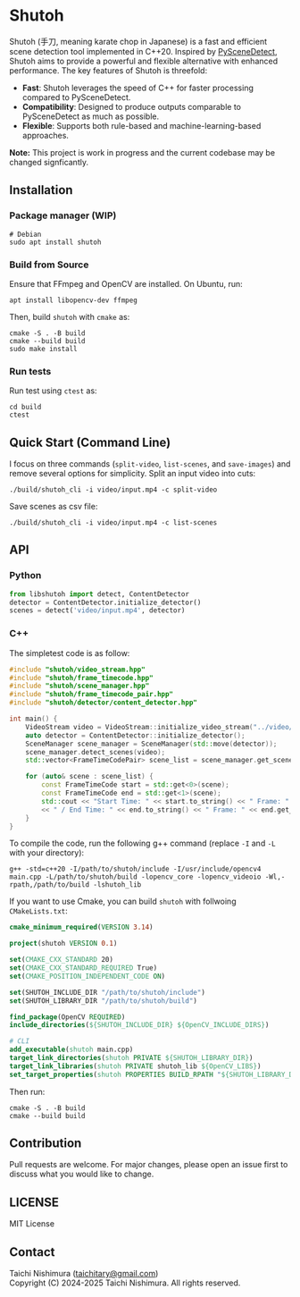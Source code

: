 # Shutoh
Shutoh (手刀, meaning karate chop in Japanese) is a fast and efficient scene detection tool implemented in C++20.
Inspired by [PySceneDetect](https://github.com/Breakthrough/PySceneDetect), Shutoh aims to provide a powerful and flexible alternative with enhanced performance. The key features of Shutoh is threefold:
- **Fast**: Shutoh leverages the speed of C++ for faster processing compared to PySceneDetect.
- **Compatibility**: Designed to produce outputs comparable to PySceneDetect as much as possible.
- **Flexible**: Supports both rule-based and machine-learning-based approaches.

**Note:** This project is work in progress and the current codebase may be changed signficantly.

## Installation
### Package manager (WIP)
```shell
# Debian
sudo apt install shutoh
```

### Build from Source
Ensure that FFmpeg and OpenCV are installed. On Ubuntu, run:
```shell
apt install libopencv-dev ffmpeg
```
Then, build `shutoh` with `cmake` as:
```shell
cmake -S . -B build
cmake --build build
sudo make install
```

### Run tests
Run test using `ctest` as:
```shell
cd build
ctest
```

## Quick Start (Command Line)
I focus on three commands (`split-video`, `list-scenes`, and `save-images`) and remove several options for simplicity.
Split an input video into cuts:
```
./build/shutoh_cli -i video/input.mp4 -c split-video
```
Save scenes as csv file:
```
./build/shutoh_cli -i video/input.mp4 -c list-scenes
```

## API
### Python
```python
from libshutoh import detect, ContentDetector
detector = ContentDetector.initialize_detector()
scenes = detect('video/input.mp4', detector)
```

### C++
The simpletest code is as follow:
```cpp
#include "shutoh/video_stream.hpp"
#include "shutoh/frame_timecode.hpp"
#include "shutoh/scene_manager.hpp"
#include "shutoh/frame_timecode_pair.hpp"
#include "shutoh/detector/content_detector.hpp"

int main() {
    VideoStream video = VideoStream::initialize_video_stream("../video/input.mp4").value();
    auto detector = ContentDetector::initialize_detector();
    SceneManager scene_manager = SceneManager(std::move(detector));
    scene_manager.detect_scenes(video);
    std::vector<FrameTimeCodePair> scene_list = scene_manager.get_scene_list().value();

    for (auto& scene : scene_list) {
        const FrameTimeCode start = std::get<0>(scene);
        const FrameTimeCode end = std::get<1>(scene);
        std::cout << "Start Time: " << start.to_string() << " Frame: " << start.get_frame_num()
        << " / End Time: " << end.to_string() << " Frame: " << end.get_frame_num() << std::endl; 
    }
}
```
To compile the code, run the following g++ command (replace `-I` and `-L` with your directory):
```
g++ -std=c++20 -I/path/to/shutoh/include -I/usr/include/opencv4 main.cpp -L/path/to/shutoh/build -lopencv_core -lopencv_videoio -Wl,-rpath,/path/to/build -lshutoh_lib
```
If you want to use Cmake, you can build `shutoh` with follwoing `CMakeLists.txt`:
```cmake
cmake_minimum_required(VERSION 3.14)

project(shutoh VERSION 0.1)

set(CMAKE_CXX_STANDARD 20)
set(CMAKE_CXX_STANDARD_REQUIRED True)
set(CMAKE_POSITION_INDEPENDENT_CODE ON)

set(SHUTOH_INCLUDE_DIR "/path/to/shutoh/include")
set(SHUTOH_LIBRARY_DIR "/path/to/shutoh/build")

find_package(OpenCV REQUIRED)
include_directories(${SHUTOH_INCLUDE_DIR} ${OpenCV_INCLUDE_DIRS})

# CLI
add_executable(shutoh main.cpp)
target_link_directories(shutoh PRIVATE ${SHUTOH_LIBRARY_DIR})
target_link_libraries(shutoh PRIVATE shutoh_lib ${OpenCV_LIBS})
set_target_properties(shutoh PROPERTIES BUILD_RPATH "${SHUTOH_LIBRARY_DIR}")
```
Then run:
```shell
cmake -S . -B build
cmake --build build
```

## Contribution
Pull requests are welcome. For major changes, please open an issue first to discuss what you would like to change.

## LICENSE
MIT License

## Contact
Taichi Nishimura ([taichitary@gmail.com](taichitary@gmail.com))  
Copyright (C) 2024-2025 Taichi Nishimura.
All rights reserved.